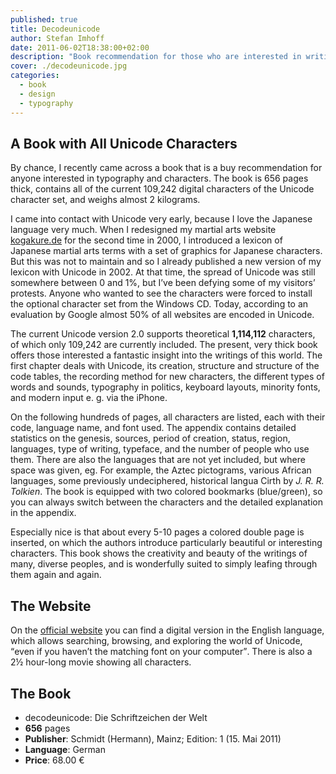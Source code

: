 ```yaml
---
published: true
title: Decodeunicode
author: Stefan Imhoff
date: 2011-06-02T18:38:00+02:00
description: "Book recommendation for those who are interested in writing and characters: 'decodeunicode - Die Schriftzeichen der Welt'. 656 pages thick, almost 2 kg heavy and with all 109,242 current characters of the Unicode character set."
cover: ./decodeunicode.jpg
categories:
  - book
  - design
  - typography
---
```


## A Book with All Unicode Characters

By chance, I recently came across a book that is a buy recommendation for anyone interested in typography and characters. The book is 656 pages thick, contains all of the current 109,242 digital characters of the Unicode character set, and weighs almost 2 kilograms.

I came into contact with Unicode very early, because I love the Japanese language very much. When I redesigned my martial arts website [kogakure.de](https://www.kogakure.de/) for the second time in 2000, I introduced a lexicon of Japanese martial arts terms with a set of graphics for Japanese characters. But this was not to maintain and so I already published a new version of my lexicon with Unicode in 2002. At that time, the spread of Unicode was still somewhere between 0 and 1%, but I’ve been defying some of my visitors’ protests. Anyone who wanted to see the characters were forced to install the optional character set from the Windows CD. Today, according to an evaluation by Google almost 50% of all websites are encoded in Unicode.

The current Unicode version 2.0 supports theoretical **1,114,112** characters, of which only 109,242 are currently included. The present, very thick book offers those interested a fantastic insight into the writings of this world. The first chapter deals with Unicode, its creation, structure and structure of the code tables, the recording method for new characters, the different types of words and sounds, typography in politics, keyboard layouts, minority fonts, and modern input e. g. via the iPhone.

On the following hundreds of pages, all characters are listed, each with their code, language name, and font used. The appendix contains detailed statistics on the genesis, sources, period of creation, status, region, languages, type of writing, typeface, and the number of people who use them. There are also the languages that are not yet included, but where space was given, eg. For example, the Aztec pictograms, various African languages, some previously undeciphered, historical langua Cirth by _J. R. R. Tolkien_. The book is equipped with two colored bookmarks (blue/green), so you can always switch between the characters and the detailed explanation in the appendix.

Especially nice is that about every 5-10 pages a colored double page is inserted, on which the authors introduce particularly beautiful or interesting characters. This book shows the creativity and beauty of the writings of many, diverse peoples, and is wonderfully suited to simply leafing through them again and again.

## The Website

On the [official website](http://www.decodeunicode.org/) you can find a digital version in the English language, which allows searching, browsing, and exploring the world of Unicode, <q>even if you haven’t the matching font on your computer</q>. There is also a 2½ hour-long movie showing all characters.

## The Book

- <AffiliateLink asin="3874398137">
    decodeunicode: Die Schriftzeichen der Welt
  </AffiliateLink>
- **656** pages
- **Publisher**: Schmidt (Hermann), Mainz; Edition: 1 (15. Mai 2011)
- **Language**: German
- **Price**: 68.00 €

<Row variant="variable">
  <AmazonBook asin="3874398137" />
</Row>
